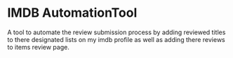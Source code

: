 # IMDB AutomationTool
A tool to automate the review submission process by adding reviewed titles to there designated lists on my imdb profile as well as adding there reviews to items review page.
